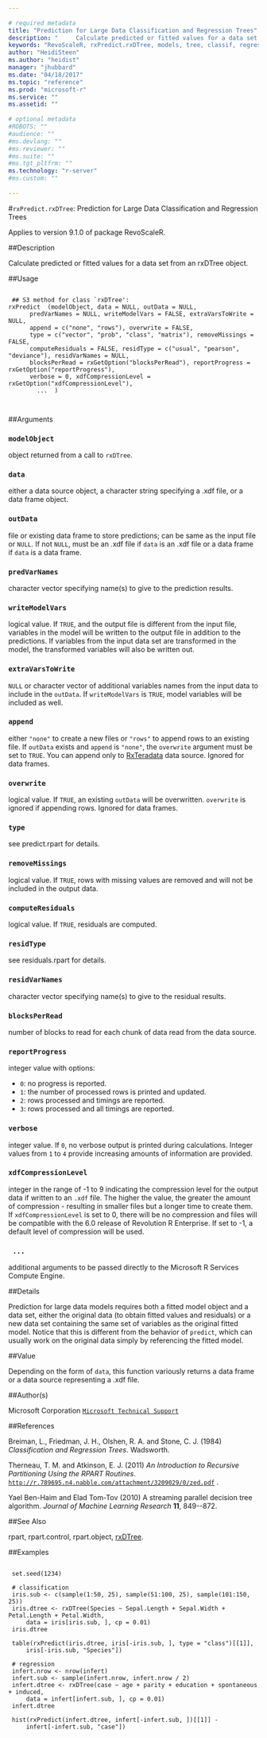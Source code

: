 ```yaml
--- 
 
# required metadata 
title: "Prediction for Large Data Classification and Regression Trees" 
description: "     Calculate predicted or fitted values for a data set from an rxDTree object. " 
keywords: "RevoScaleR, rxPredict.rxDTree, models, tree, classif, regression, classification" 
author: "HeidiSteen"
ms.author: "heidist" 
manager: "jhubbard" 
ms.date: "04/18/2017" 
ms.topic: "reference" 
ms.prod: "microsoft-r" 
ms.service: "" 
ms.assetid: "" 
 
# optional metadata 
#ROBOTS: "" 
#audience: "" 
#ms.devlang: "" 
#ms.reviewer: "" 
#ms.suite: "" 
#ms.tgt_pltfrm: "" 
ms.technology: "r-server" 
#ms.custom: "" 
 
--- 
```

 
 
 #`rxPredict.rxDTree`: Prediction for Large Data Classification and Regression Trees

 Applies to version 9.1.0 of package RevoScaleR.
 
 
 ##Description
 
Calculate predicted or fitted values for a data set from an rxDTree object.
 
 
 ##Usage

```   
  
 ## S3 method for class `rxDTree':
rxPredict  (modelObject, data = NULL, outData = NULL, 
      predVarNames = NULL, writeModelVars = FALSE, extraVarsToWrite = NULL, 
      append = c("none", "rows"), overwrite = FALSE,
      type = c("vector", "prob", "class", "matrix"), removeMissings = FALSE,
      computeResiduals = FALSE, residType = c("usual", "pearson", "deviance"), residVarNames = NULL,
      blocksPerRead = rxGetOption("blocksPerRead"), reportProgress = rxGetOption("reportProgress"),
      verbose = 0, xdfCompressionLevel = rxGetOption("xdfCompressionLevel"),
        ...  )
      
 
```
 
 ##Arguments

   
    
 ### `modelObject`
  object returned from a call to `rxDTree`. 
  
    
 ### `data`
  either a data source object, a character string  specifying a .xdf file, or a data frame object. 
  
    
 ### `outData`
  file or existing data frame to store predictions;  can be same as the input file or `NULL`.  If not `NULL`, must be an .xdf file if `data` is an .xdf file  or a data frame if `data` is a data frame. 
  
    
 ### `predVarNames`
  character vector specifying name(s) to give to the prediction results. 
  
  
    
 ### `writeModelVars`
  logical value. If `TRUE`, and the output file is different from the input file,  variables in the model will be written to the output file in addition to the predictions.  If variables from the input data set are transformed in the model,  the transformed variables will also be written out. 
  
  
    
 ### `extraVarsToWrite`
 `NULL` or character vector of additional variables names from the input data to include in the `outData`.  If `writeModelVars` is `TRUE`, model variables will be included as well. 
  
  
    
 ### `append`
  either `"none"` to create a new files or `"rows"` to append rows to an existing file.  If `outData` exists and `append` is `"none"`, the `overwrite` argument must be set to `TRUE`.  You can append only to [RxTeradata](rxteradata.md) data source. Ignored for data frames.    
  
  
    
 ### `overwrite`
  logical value. If `TRUE`, an existing `outData` will be overwritten.  `overwrite` is ignored if appending rows. Ignored for data frames.  
  
  
    
 ### `type`
  see predict.rpart for details. 
  
    
 ### `removeMissings`
  logical value.  If `TRUE`, rows with missing values are removed and  will not be included in the output data. 
  
    
 ### `computeResiduals`
  logical value. If `TRUE`, residuals are computed. 
  
    
 ### `residType`
  see residuals.rpart for details. 
  
    
 ### `residVarNames`
  character vector specifying name(s) to give to the residual results. 
  
  
    
 ### `blocksPerRead`
  number of blocks to read for each chunk of data  read from the data source. 
  
    
 ### `reportProgress`
  integer value with options:  
*   `0`: no progress is reported. 
*   `1`: the number of processed rows is printed and updated. 
*   `2`: rows processed and timings are reported. 
*   `3`: rows processed and all timings are reported. 
 
  
    
 ### `verbose`
  integer value.  If `0`, no verbose output is printed during calculations.  Integer values from `1` to `4` provide increasing amounts of information are provided. 
  
    
 ### `xdfCompressionLevel`
 integer in the range of -1 to 9 indicating the compression level for the output data if written to an `.xdf` file.  The higher the value, the greater the amount of compression - resulting in smaller files but a longer time to create them. If `xdfCompressionLevel` is set to 0, there will be no compression and files will be compatible with the 6.0 release of Revolution R Enterprise.  If set to -1, a default level of compression will be used. 
   
  
    
 ### ` ...`
  additional arguments to be passed directly to the Microsoft R Services Compute Engine. 
  
 
 
 ##Details
 
Prediction for large data models requires both a fitted model object and a data set, either the
original data (to obtain fitted values and residuals) or a new data set containing the same set
of variables as the original fitted model. Notice that this is different from the behavior of
`predict`, which can usually work on the original data simply by referencing the fitted model.


 
 
 ##Value
 
Depending on the form of `data`, this function variously returns a data frame or a data source
representing a .xdf file.
 
 ##Author(s)
 
Microsoft Corporation [`Microsoft Technical Support`](https://go.microsoft.com/fwlink/?LinkID=698556&clcid=0x409)

 
 
 ##References
 
Breiman, L., Friedman, J. H., Olshen, R. A. and Stone, C. J. (1984)
*Classification and Regression Trees*.
Wadsworth.

Therneau, T. M. and Atkinson, E. J. (2011)
*An Introduction to Recursive Partitioning Using the RPART Routines*.
[`http://r.789695.n4.nabble.com/attachment/3209029/0/zed.pdf`](http://r.789695.n4.nabble.com/attachment/3209029/0/zed.pdf)
.

Yael Ben-Haim and Elad Tom-Tov (2010)
A streaming parallel decision tree algorithm.
*Journal of Machine Learning Research* **11**, 849--872. 
 
 
 ##See Also
 
rpart, rpart.control, rpart.object,
[rxDTree](rxdtree.md).
   
 ##Examples

 ```
   
  set.seed(1234)
  
  # classification
  iris.sub <- c(sample(1:50, 25), sample(51:100, 25), sample(101:150, 25))
  iris.dtree <- rxDTree(Species ~ Sepal.Length + Sepal.Width + Petal.Length + Petal.Width, 
      data = iris[iris.sub, ], cp = 0.01)
  iris.dtree
  
  table(rxPredict(iris.dtree, iris[-iris.sub, ], type = "class")[[1]], 
      iris[-iris.sub, "Species"])
  
  # regression
  infert.nrow <- nrow(infert)
  infert.sub <- sample(infert.nrow, infert.nrow / 2)
  infert.dtree <- rxDTree(case ~ age + parity + education + spontaneous + induced, 
      data = infert[infert.sub, ], cp = 0.01)
  infert.dtree
         
  hist(rxPredict(infert.dtree, infert[-infert.sub, ])[[1]] - 
      infert[-infert.sub, "case"])
          
  
 
```
 
 
 
 
 
 
